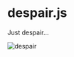 despair.js
==========

Just despair...

![despair](https://raw.githubusercontent.com/lenadroid/despair.js/master/img/despair.png)
